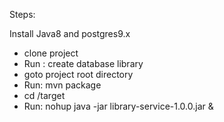 Steps:

Install Java8 and postgres9.x

- clone project
- Run : create database library
- goto project root directory
- Run: mvn package
- cd /target
- Run: nohup java -jar library-service-1.0.0.jar &

